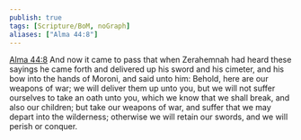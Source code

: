 ```yaml
---
publish: true
tags: [Scripture/BoM, noGraph]
aliases: ["Alma 44:8"]
---
```

[Alma 44:8](https://churchofjesuschrist.org/study/scriptures/bofm/alma/44?lang=eng&id=p8#p8) And now it came to pass that when Zerahemnah had heard these sayings he came forth and delivered up his sword and his cimeter, and his bow into the hands of Moroni, and said unto him: Behold, here are our weapons of war; we will deliver them up unto you, but we will not suffer ourselves to take an oath unto you, which we know that we shall break, and also our children; but take our weapons of war, and suffer that we may depart into the wilderness; otherwise we will retain our swords, and we will perish or conquer.
